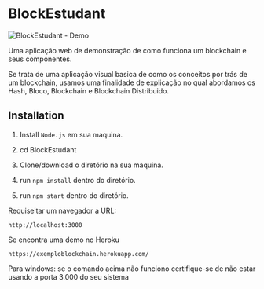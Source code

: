 # BlockEstudant

![BlockEstudant - Demo](https://i.imgur.com/rTW0E1F.png)

Uma aplicação web de demonstração de como funciona um blockchain  e seus componentes.

Se trata de uma aplicação visual basica de como os conceitos por trás de um blockchain, usamos uma finalidade de explicação no qual abordamos os Hash, Bloco, Blockchain e Blockchain Distribuido. 

## Installation

1. Install `Node.js` em sua maquina.

2. cd BlockEstudant

3. Clone/download o diretório na sua maquina.

4. run `npm install` dentro do diretório.

5. run `npm start` dentro do diretório. 


Requiseitar um navegador a URL:

```
http://localhost:3000
```

Se encontra uma demo no Heroku

```
https://exemploblockchain.herokuapp.com/
```

Para windows: se o comando acima não funciono certifique-se de não estar usando a porta 3.000 do seu sistema
